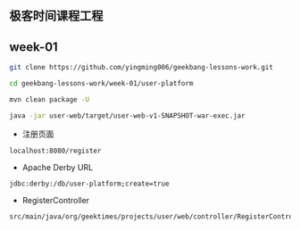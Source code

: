 ## 极客时间课程工程

## week-01

```bash
git clone https://github.com/yingming006/geekbang-lessons-work.git
```

```bash
cd geekbang-lessons-work/week-01/user-platform
```

```bash
mvn clean package -U
```

```bash
java -jar user-web/target/user-web-v1-SNAPSHOT-war-exec.jar
```

- 注册页面

```
localhost:8080/register
```

- Apache Derby URL

```
jdbc:derby:/db/user-platform;create=true
```

- RegisterController

```
src/main/java/org/geektimes/projects/user/web/controller/RegisterController.java
```

